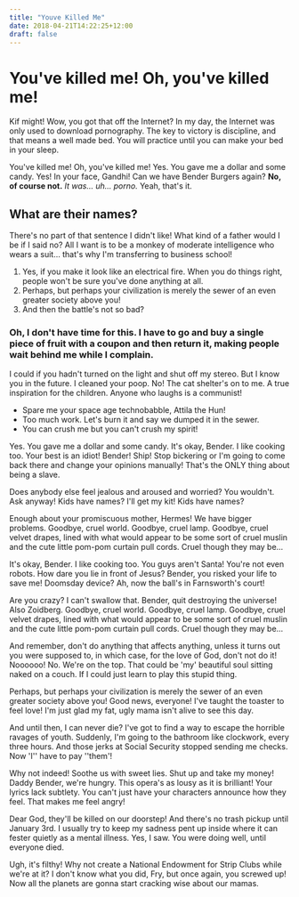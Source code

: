 ```yaml
---
title: "Youve Killed Me"
date: 2018-04-21T14:22:25+12:00
draft: false
---
```


# You've killed me! Oh, you've killed me!

Kif might! Wow, you got that off the Internet? In my day, the Internet was only used to download pornography. The key to victory is discipline, and that means a well made bed. You will practice until you can make your bed in your sleep.

You've killed me! Oh, you've killed me! Yes. You gave me a dollar and some candy. Yes! In your face, Gandhi! Can we have Bender Burgers again? __No, of course not.__ *It was… uh… porno.* Yeah, that's it.

## What are their names?

There's no part of that sentence I didn't like! What kind of a father would I be if I said no? All I want is to be a monkey of moderate intelligence who wears a suit… that's why I'm transferring to business school!

1. Yes, if you make it look like an electrical fire. When you do things right, people won't be sure you've done anything at all.
2. Perhaps, but perhaps your civilization is merely the sewer of an even greater society above you!
3. And then the battle's not so bad?

### Oh, I don't have time for this. I have to go and buy a single piece of fruit with a coupon and then return it, making people wait behind me while I complain.

I could if you hadn't turned on the light and shut off my stereo. But I know you in the future. I cleaned your poop. No! The cat shelter's on to me. A true inspiration for the children. Anyone who laughs is a communist!

* Spare me your space age technobabble, Attila the Hun!
* Too much work. Let's burn it and say we dumped it in the sewer.
* You can crush me but you can't crush my spirit!

Yes. You gave me a dollar and some candy. It's okay, Bender. I like cooking too. Your best is an idiot! Bender! Ship! Stop bickering or I'm going to come back there and change your opinions manually! That's the ONLY thing about being a slave.

Does anybody else feel jealous and aroused and worried? You wouldn't. Ask anyway! Kids have names? I'll get my kit! Kids have names?

Enough about your promiscuous mother, Hermes! We have bigger problems. Goodbye, cruel world. Goodbye, cruel lamp. Goodbye, cruel velvet drapes, lined with what would appear to be some sort of cruel muslin and the cute little pom-pom curtain pull cords. Cruel though they may be…

It's okay, Bender. I like cooking too. You guys aren't Santa! You're not even robots. How dare you lie in front of Jesus? Bender, you risked your life to save me! Doomsday device? Ah, now the ball's in Farnsworth's court!

Are you crazy? I can't swallow that. Bender, quit destroying the universe! Also Zoidberg. Goodbye, cruel world. Goodbye, cruel lamp. Goodbye, cruel velvet drapes, lined with what would appear to be some sort of cruel muslin and the cute little pom-pom curtain pull cords. Cruel though they may be…

And remember, don't do anything that affects anything, unless it turns out you were supposed to, in which case, for the love of God, don't not do it! Noooooo! No. We're on the top. That could be 'my' beautiful soul sitting naked on a couch. If I could just learn to play this stupid thing.

Perhaps, but perhaps your civilization is merely the sewer of an even greater society above you! Good news, everyone! I've taught the toaster to feel love! I'm just glad my fat, ugly mama isn't alive to see this day.

And until then, I can never die? I've got to find a way to escape the horrible ravages of youth. Suddenly, I'm going to the bathroom like clockwork, every three hours. And those jerks at Social Security stopped sending me checks. Now 'I'' have to pay ''them'!

Why not indeed! Soothe us with sweet lies. Shut up and take my money! Daddy Bender, we're hungry. This opera's as lousy as it is brilliant! Your lyrics lack subtlety. You can't just have your characters announce how they feel. That makes me feel angry!

Dear God, they'll be killed on our doorstep! And there's no trash pickup until January 3rd. I usually try to keep my sadness pent up inside where it can fester quietly as a mental illness. Yes, I saw. You were doing well, until everyone died.

Ugh, it's filthy! Why not create a National Endowment for Strip Clubs while we're at it? I don't know what you did, Fry, but once again, you screwed up! Now all the planets are gonna start cracking wise about our mamas.

